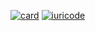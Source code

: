 [![card](https://github-readme-stats.vercel.app/api?username=grabelotto&theme=dark&show_icons=true)](https://github.com/grabelotto/)
[![iuricode](https://github-readme-stats.vercel.app/api/top-langs/?username=grabelotto&hide=html&layout=compact&theme=dark)](https://github.com/grabelotto/)

<!---
grabelotto/grabelotto is a ✨ special ✨ repository because its `README.md` (this file) appears on your GitHub profile.
You can click the Preview link to take a look at your changes.
--->
